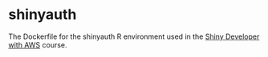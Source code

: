 # shinyauth
The Dockerfile for the shinyauth R environment used in the [Shiny Developer with AWS](https://university.business-science.io/p/expert-shiny-developer-with-aws-course-ds4b-202a-r/) course. 
